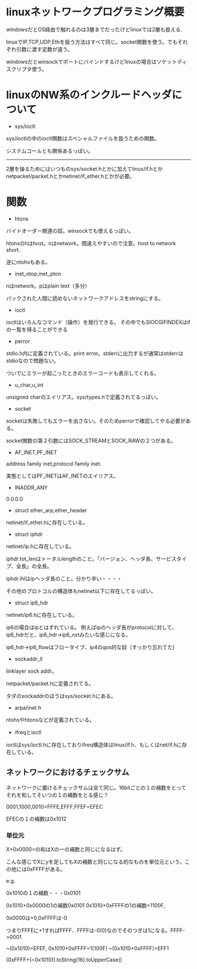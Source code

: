 # linuxネットワークプログラミング概要

windowsだとOS経由で触れるのは3層までだったけどlinuxでは2層も扱える.

linuxでIP,TCP,UDP,Ethを扱う方法はすべて同じ。socket関数を使う。でもそれぞれ引数に渡す定数が違う。

windowsだとwinsockでポートにバインドするけどlinuxの場合はソケットディスクリプタ使う。

# linuxのNW系のインクルードヘッダについて

* sys/ioctl

sys/ioctlの中のioctl関数はスペシャルファイルを扱うための関数。

システムコールとも関係あるっぽい。

___
2層を操るためにはいつものsys/socket.hとかに加えてlinux/if.hとかnetpacket/packet.hとかnetinet/if_ether.hとかが必要。

# 関数

* htons

バイトオーダー関連の奴。winsockでも使えるっぽい。

htonsのhはhost。nはnetwork。間違えやすいので注意。host to network short.

逆にntohsもある。


* inet\_ntop,inet\_pton

nはnetwork。pはplain text（多分）

パックされた人間に読めないネットワークアドレスをstringにする。

* ioctl

ioctlはいろんなコマンド（操作）を発行できる。
その中でもSIOCGIFINDEXはifの一覧を得ることができる

* perror

stdio.h内に定義されている。print error。stderrに出力するが通常はstderrはstdioなので問題ない。

ついでにエラーが起こったときのエラーコードも表示してくれる。

* u\_char,u\_int

unsigned charのエイリアス。sys/types.hで定義されてるっぽい。

* socket

socketは失敗してもエラーを出さない。そのためperrorで確認してやる必要がある。

socket関数の第２引数にはSOCK\_STREAMとSOCK\_RAWの２つがある。

* AF\_INET,PF\_INET

address family inet,protocol family inet.

実態としてはPF\_INETはAF\_INETのエイリアス。

* INADDR\_ANY

0.0.0.0

* struct ether\_arp,ether\_header

netinet/if\_ether.hに存在している。

* struct iphdr

netinet/ip.hに存在している。

iphdr.tot\_lenはトータルlengthのこと。「バージョン、ヘッダ長、サービスタイプ、全長」の全長。

iphdr.ihlはipヘッダ長のこと。分かり辛い・・・・

その他のプロトコルの構造体もnetinet以下に存在してるっぽい。

* struct ip6\_hdr

netinet/ip6.hに存在している。

ip6の場合はipとはずれている。
例えばipのヘッダ長がprotocolに対して、ip6\_hdrだと、ip6\_hdr->ip6_nxtみたいな感じになる。

ip6\_hdr->ip6\_flowはフロータイプ、ip4のqos的な奴（すっかり忘れてた)

* sockaddr_ll

linklayer sock addr。

netpacket/packet.hに定義されてる。

タダのsockaddrのほうはsys/socket.hにある。

* arpa/inet.h

ntohsやhtonsなどが定義されている。

* ifreqとioctl

ioctlはsys/ioctl.hに存在しておりifreq構造体はlinux/if.h、もしくはnet/if.hに存在している。

## ネットワークにおけるチェックサム

ネットワークに置けるチェックサムは全て同じ。16bitごとの１の補数をとってそれを和してそいつの１の補数をとる感じ？

0001,1000,0010=FFFE,EFFF,FFEF=EFEC

EFECの１の補数は0x1012

### 単位元

X+0x0000=の和はXの一の補数と同じになるはず。

こんな感じでXにyを足してもXの補数と同じになる的なものを単位元という。この他には0xFFFFがある。

e.g.

0x1010の１の補数・・・0x0101

0x1010+0x0000の1の補数0x0101
0x1010+0xFFFFの1の補数=1100F,

0x0000は+0,0xFFFFは-0

つまりFFFEに+1すればFFFF、FFFFは-0(0)なのでそのつぎは1になる。FFFF->0001

~(0x1010)=EFEF,
0x1010+0xFFFF=1(100F)
~(0x1010+0xFFFF)=EFF1

(0xFFFF+(~0x1010)).toString(16).toUpperCase()